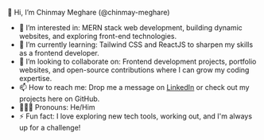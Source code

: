 👋 Hi, I’m Chinmay Meghare (@chinmay-meghare)

- 👀 I’m interested in: MERN stack web development, building dynamic websites, and exploring front-end technologies.
- 🌱 I’m currently learning: Tailwind CSS and ReactJS to sharpen my skills as a frontend developer.
- 💞️ I’m looking to collaborate on: Frontend development projects, portfolio websites, and open-source contributions where I can grow my coding expertise.
- 📫 How to reach me: Drop me a message on [LinkedIn](https://www.linkedin.com/in/chinmay-meghare-2897151a7) or check out my projects here on GitHub.
- 🧔🏻‍♂️ Pronouns: He/Him
- ⚡ Fun fact: I love exploring new tech tools, working out, and I'm always up for a challenge!

<!---
chinmay-meghare/chinmay-meghare is a ✨ special ✨ repository because its `README.md` (this file) appears on your GitHub profile.
You can click the Preview link to take a look at your changes.
--->
